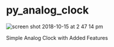 # py_analog_clock
![screen shot 2018-10-15 at 2 47 14 pm](https://user-images.githubusercontent.com/43225545/46982626-deb46600-d091-11e8-9ade-04d32563c612.png)

Simple Analog Clock with Added Features 

